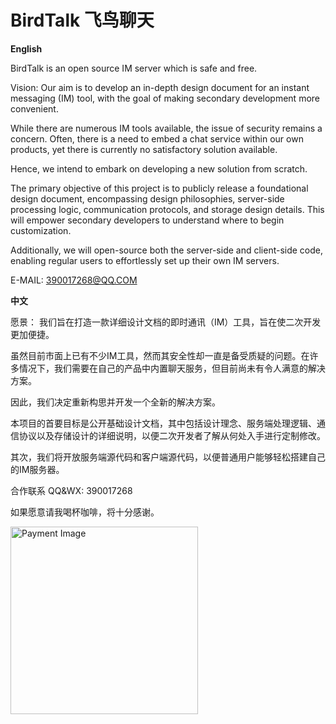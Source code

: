 # BirdTalk 飞鸟聊天

**English**

BirdTalk is an open source IM server which is safe and free.

Vision: Our aim is to develop an in-depth design document for an instant messaging (IM) tool, with the goal of making secondary development more convenient.

While there are numerous IM tools available, the issue of security remains a concern. Often, there is a need to embed a chat service within our own products, yet there is currently no satisfactory solution available.

Hence, we intend to embark on developing a new solution from scratch.

The primary objective of this project is to publicly release a foundational design document, encompassing design philosophies, server-side processing logic, communication protocols, and storage design details. This will empower secondary developers to understand where to begin customization.

Additionally, we will open-source both the server-side and client-side code, enabling regular users to effortlessly set up their own IM servers.



E-MAIL: 390017268@QQ.COM



**中文**

愿景： 我们旨在打造一款详细设计文档的即时通讯（IM）工具，旨在使二次开发更加便捷。

虽然目前市面上已有不少IM工具，然而其安全性却一直是备受质疑的问题。在许多情况下，我们需要在自己的产品中内置聊天服务，但目前尚未有令人满意的解决方案。

因此，我们决定重新构思并开发一个全新的解决方案。

本项目的首要目标是公开基础设计文档，其中包括设计理念、服务端处理逻辑、通信协议以及存储设计的详细说明，以便二次开发者了解从何处入手进行定制修改。

其次，我们将开放服务端源代码和客户端源代码，以便普通用户能够轻松搭建自己的IM服务器。



合作联系 QQ&WX: 390017268 

如果愿意请我喝杯咖啡，将十分感谢。

<img src="(doc/image/pay.jpg" alt="Payment Image" width="300" height="300" />



